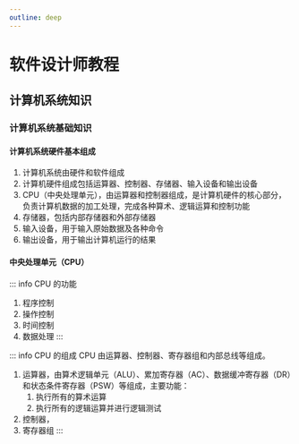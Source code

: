 ```yaml
---
outline: deep
---
```


# 软件设计师教程

## 计算机系统知识

### 计算机系统基础知识

#### 计算机系统硬件基本组成

1. 计算机系统由硬件和软件组成
2. 计算机硬件组成包括运算器、控制器、存储器、输入设备和输出设备
3. CPU（中央处理单元），由运算器和控制器组成，是计算机硬件的核心部分，负责计算机数据的加工处理，完成各种算术、逻辑运算和控制功能
4. 存储器，包括内部存储器和外部存储器
5. 输入设备，用于输入原始数据及各种命令
6. 输出设备，用于输出计算机运行的结果

#### 中央处理单元（CPU）

::: info CPU 的功能

1. 程序控制
2. 操作控制
3. 时间控制
4. 数据处理
   :::

::: info CPU 的组成
CPU 由运算器、控制器、寄存器组和内部总线等组成。

1. 运算器，由算术逻辑单元（ALU）、累加寄存器（AC）、数据缓冲寄存器（DR）和状态条件寄存器（PSW）等组成，主要功能：
   1. 执行所有的算术运算
   2. 执行所有的逻辑运算并进行逻辑测试
2. 控制器，
3. 寄存器组
   :::
